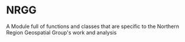 # NRGG
A Module full of functions and classes that are specific to the Northern Region Geospatial Group's work and analysis
